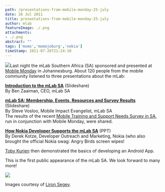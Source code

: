 ```yaml
---
path: /presentations-from-mobile-monday-25-july
date: 26 Jul 2011
title: presentations-from-mobile-monday-25-july
author: mlab
featureImage: ./.png
attachments: 
- ./.png
abstract: ""
tags: ['momo','momojoburg','nokia']
timeStamp: 2011-07-26T21:24:10
---
```


![](https:&#x2F;&#x2F;mlab.co.za&#x2F;wp-content&#x2F;uploads&#x2F;2011&#x2F;07&#x2F;DSC_86551.jpeg)Last night the mLab Southern Africa (SA) sponsored and presented at [Mobile Monday](http:&#x2F;&#x2F;www.momojoburg.com) in Johannesburg. About 120 people from the mobile community listened to three presentations about the mLab:

**[Introduction to the mLab SA](http:&#x2F;&#x2F;www.slideshare.net&#x2F;mlabsa&#x2F;mo-mo-25-july-presentationbz)** (Slideshare)  
By Ben Zaaiman, CEO, mLab SA

**[mLab SA: Membership, Events, Resources and Survey Results](http:&#x2F;&#x2F;www.slideshare.net&#x2F;mlabsa&#x2F;mlab-sa-membership-and-survey-results)** (Slideshare)  
By Steve Vosloo, Mobile Impact Evangelist, mLab SA  
The results of the recent [Mobile Training and Support Needs Survey in SA](https:&#x2F;&#x2F;mlab.co.za&#x2F;results-of-the-mobile-training-and-support-needs-survey&#x2F;), run in conjunction with Mobile Monday, were shared.

**[How Nokia Developer Supports the mLab SA](https:&#x2F;&#x2F;mlab.co.za&#x2F;wp-content&#x2F;uploads&#x2F;2011&#x2F;07&#x2F;MoMo_Supporting_Mlab_Nokia.pptx)** (PPT)  
By Derek Kotze, Developer Outreach and Marketing, Nokia (who also brought the official Nokia swag: Angry Birds screen wipes!

[Toby Kurien](http:&#x2F;&#x2F;www.tobykurien.com) then demonstrated the basics of developing an Android App.

This is the first public appearance of the mLab SA. We look forward to many more!

![](https:&#x2F;&#x2F;mlab.co.za&#x2F;wp-content&#x2F;uploads&#x2F;2011&#x2F;07&#x2F;DSC_8709.jpeg)

Images courtesy of [Liron Segev](http:&#x2F;&#x2F;www.twitter.com&#x2F;swiftsms).


